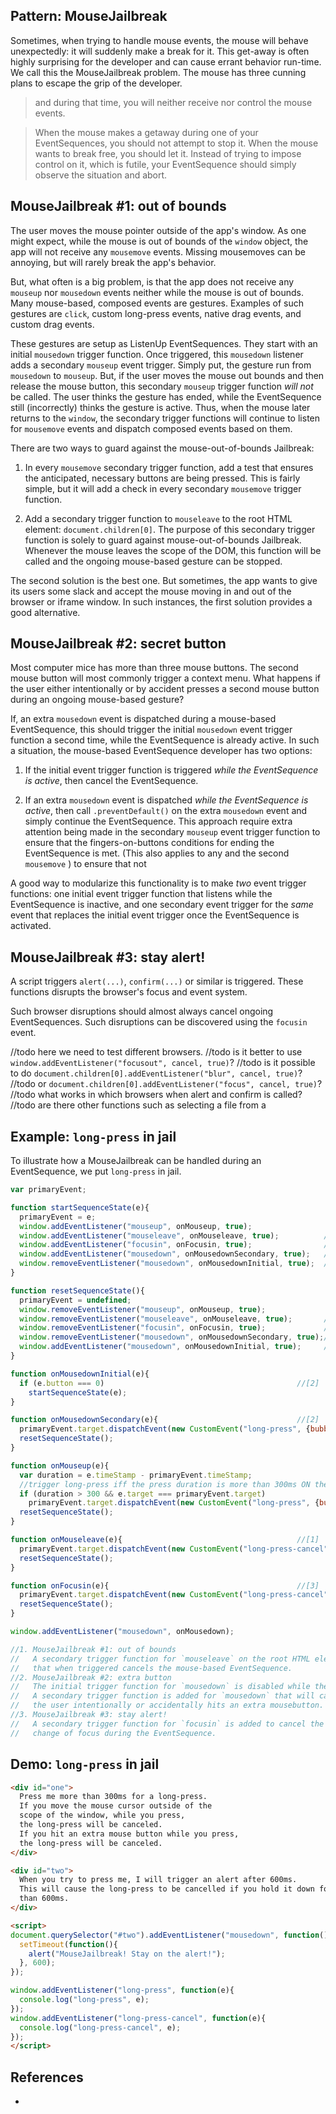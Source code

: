 ## Pattern: MouseJailbreak

Sometimes, when trying to handle mouse events, the mouse will behave unexpectedly: 
it will suddenly make a break for it. This get-away is often highly surprising for the developer and 
can cause errant behavior run-time. We call this the MouseJailbreak problem.
The mouse has three cunning plans to escape the grip of the developer.

> and during that time, you will neither receive nor control the mouse events. 

> When the mouse makes a getaway during one of your EventSequences, you should not attempt to stop it.
When the mouse wants to break free, you should let it. Instead of trying to impose control on it,
which is futile, your EventSequence should simply observe the situation and abort.

## MouseJailbreak #1: out of bounds

The user moves the mouse pointer outside of the app's window.
As one might expect, while the mouse is out of bounds of the `window` object, 
the app will not receive any `mousemove` events. Missing mousemoves can be annoying, but 
will rarely break the app's behavior.

But, what often is a big problem, is that the app does not receive any `mouseup` nor 
`mousedown` events neither while the mouse is out of bounds. 
Many mouse-based, composed events are gestures. 
Examples of such gestures are `click`, custom long-press events, native drag events, and custom drag events.

These gestures are setup as ListenUp EventSequences.
They start with an initial `mousedown` trigger function. Once triggered, this `mousedown` listener
adds a secondary `mouseup` event trigger. Simply put, the gesture run from `mousedown` to `mouseup`. 
But, if the user moves the mouse out bounds and then release the mouse button, 
this secondary `mouseup` trigger function *will not* be called. 
The user thinks the gesture has ended, while the EventSequence still (incorrectly) thinks the gesture 
is active. Thus, when the mouse later returns to the `window`, 
the secondary trigger functions will continue to listen for `mousemove` events and dispatch composed 
events based on them.

There are two ways to guard against the mouse-out-of-bounds Jailbreak: 

1. In every `mousemove` secondary trigger function, add a test that ensures the anticipated, 
   necessary buttons are being pressed. This is fairly simple, but it will add a check in every
   secondary `mousemove` trigger function.
   
2. Add a secondary trigger function to `mouseleave` to the root HTML element: `document.children[0]`.
   The purpose of this secondary trigger function is solely to guard against mouse-out-of-bounds 
   Jailbreak. Whenever the mouse leaves the scope of the DOM,
   this function will be called and the ongoing mouse-based gesture can be stopped.
   
The second solution is the best one. But sometimes, the app wants to give its users some slack 
and accept the mouse moving in and out of the browser or iframe window. In such instances, 
the first solution provides a good alternative.

## MouseJailbreak #2: secret button

Most computer mice has more than three mouse buttons. The second mouse button will most commonly 
trigger a context menu. What happens if the user either intentionally or by accident presses 
a second mouse button during an ongoing mouse-based gesture?

If, an extra `mousedown` event is dispatched during a mouse-based EventSequence, 
this should trigger the initial `mousedown` event trigger function a second time, 
while the EventSequence is already active. In such a situation, 
the mouse-based EventSequence developer has two options:

1. If the initial event trigger function is triggered *while the EventSequence is active*, 
   then cancel the EventSequence.

2. If an extra `mousedown` event is dispatched *while the EventSequence is active*,
   then call `.preventDefault()` on the extra `mousedown` event and simply continue the EventSequence.
   This approach require extra attention being made in the secondary `mouseup` event trigger function
   to ensure that the fingers-on-buttons conditions for ending the EventSequence is met.
   (This also applies to any and the second `mousemove` ) to ensure that not 

A good way to modularize this functionality is to make *two* event trigger functions:
one initial event trigger function that listens while the EventSequence is inactive, and 
one secondary event trigger for the *same* event that replaces the initial event trigger once the
EventSequence is activated.

## MouseJailbreak #3: stay alert!

A script triggers `alert(...)`, `confirm(...)` or similar is triggered. 
These functions disrupts the browser's focus and event system.

Such browser disruptions should almost always cancel ongoing EventSequences.
Such disruptions can be discovered using the `focusin` event.

//todo here we need to test different browsers.
//todo is it better to use `window.addEventListener("focusout", cancel, true)`?
//todo is it possible to do `document.children[0].addEventListener("blur", cancel, true)`?
//todo or `document.children[0].addEventListener("focus", cancel, true)`?
//todo what works in which browsers when alert and confirm is called?
//todo are there other functions such as selecting a file from a 

## Example: `long-press` in jail

To illustrate how a MouseJailbreak can be handled during an EventSequence, we put `long-press` in jail.

```javascript
var primaryEvent;                                               

function startSequenceState(e){                                 
  primaryEvent = e;                                     
  window.addEventListener("mouseup", onMouseup, true);             
  window.addEventListener("mouseleave", onMouseleave, true);          //[1]
  window.addEventListener("focusin", onFocusin, true);                //[3]
  window.addEventListener("mousedown", onMousedownSecondary, true);   //[2]
  window.removeEventListener("mousedown", onMousedownInitial, true);  //[2]
}

function resetSequenceState(){
  primaryEvent = undefined;                                     
  window.removeEventListener("mouseup", onMouseup, true);             
  window.removeEventListener("mouseleave", onMouseleave, true);       //[1] 
  window.removeEventListener("focusin", onFocusin, true);             //[3]
  window.removeEventListener("mousedown", onMousedownSecondary, true);//[2]
  window.addEventListener("mousedown", onMousedownInitial, true);     //[2]
}

function onMousedownInitial(e){                                        
  if (e.button === 0)                                           //[2]
    startSequenceState(e);                                             
}

function onMousedownSecondary(e){                               //[2]         
  primaryEvent.target.dispatchEvent(new CustomEvent("long-press", {bubbles: true, composed: true, detail: duration}));
  resetSequenceState();                                       
}

function onMouseup(e){                                          
  var duration = e.timeStamp - primaryEvent.timeStamp;
  //trigger long-press iff the press duration is more than 300ms ON the exact same mouse event target.
  if (duration > 300 && e.target === primaryEvent.target)       
    primaryEvent.target.dispatchEvent(new CustomEvent("long-press", {bubbles: true, composed: true, detail: duration}));
  resetSequenceState();                                         
}

function onMouseleave(e){                                       //[1]
  primaryEvent.target.dispatchEvent(new CustomEvent("long-press-cancel", {bubbles: true, composed: true}));
  resetSequenceState();                                         
}

function onFocusin(e){                                          //[3]
  primaryEvent.target.dispatchEvent(new CustomEvent("long-press-cancel", {bubbles: true, composed: true, detail: duration}));
  resetSequenceState();                                         
}

window.addEventListener("mousedown", onMousedown);              

//1. MouseJailbreak #1: out of bounds
//   A secondary trigger function for `mouseleave` on the root HTML element `document.children[0]`
//   that when triggered cancels the mouse-based EventSequence.
//2. MouseJailbreak #2: extra button
//   The initial trigger function for `mousedown` is disabled while the EventSequence is active.
//   A secondary trigger function is added for `mousedown` that will cancel the EventSequence if
//   the user intentionally or accidentally hits an extra mousebutton.
//3. MouseJailbreak #3: stay alert!
//   A secondary trigger function for `focusin` is added to cancel the EventSequence if there is any
//   change of focus during the EventSequence.


```

## Demo: `long-press` in jail
```html
<div id="one">
  Press me more than 300ms for a long-press.
  If you move the mouse cursor outside of the 
  scope of the window, while you press, 
  the long-press will be canceled.
  If you hit an extra mouse button while you press,
  the long-press will be canceled.
</div>

<div id="two">
  When you try to press me, I will trigger an alert after 600ms.
  This will cause the long-press to be cancelled if you hold it down for more
  than 600ms.
</div>

<script>
document.querySelector("#two").addEventListener("mousedown", function(){
  setTimeout(function(){
    alert("MouseJailbreak! Stay on the alert!");
  }, 600);
});

window.addEventListener("long-press", function(e){
  console.log("long-press", e);
});
window.addEventListener("long-press-cancel", function(e){
  console.log("long-press-cancel", e);
});
</script>
```

## References

 * 
 
